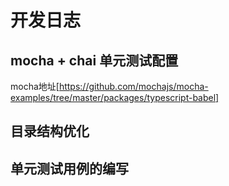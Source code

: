 # 开发日志
  ## mocha + chai 单元测试配置 
  mocha地址[https://github.com/mochajs/mocha-examples/tree/master/packages/typescript-babel] 
  
  ## 目录结构优化
  ## 单元测试用例的编写